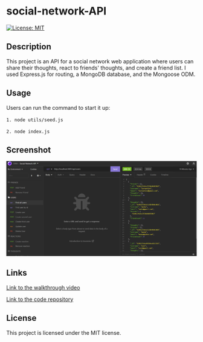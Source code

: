 # social-network-API
[![License: MIT](https://img.shields.io/badge/License-MIT-yellow.svg)](https://opensource.org/licenses/MIT) 
## Description 
This project is an API for a social network web application where users can share their thoughts, react to friends' thoughts, and create a friend list. 
I used Express.js for routing, a MongoDB database, and the Mongoose ODM. 
## Usage
Users can run the command to start it up: 

`1. node utils/seed.js` 

`2. node index.js` 

## Screenshot
 <p dir="auto"><img src="Screenshot.png" alt="Screenshot" style="max-width: 100%;" /></p>

## Links
<p dir="auto"><a href="https://drive.google.com/file/d/1MoT4UwAyFsC-6o8KqYfNQnmh9BON0qLa/view?usp=sharing">Link to the walkthrough video</a></p>
<p dir="auto"><a href="https://github.com/Yanbud/social-network-API">Link to the code repository</a></p>

## License
This project is licensed under the MIT license.
